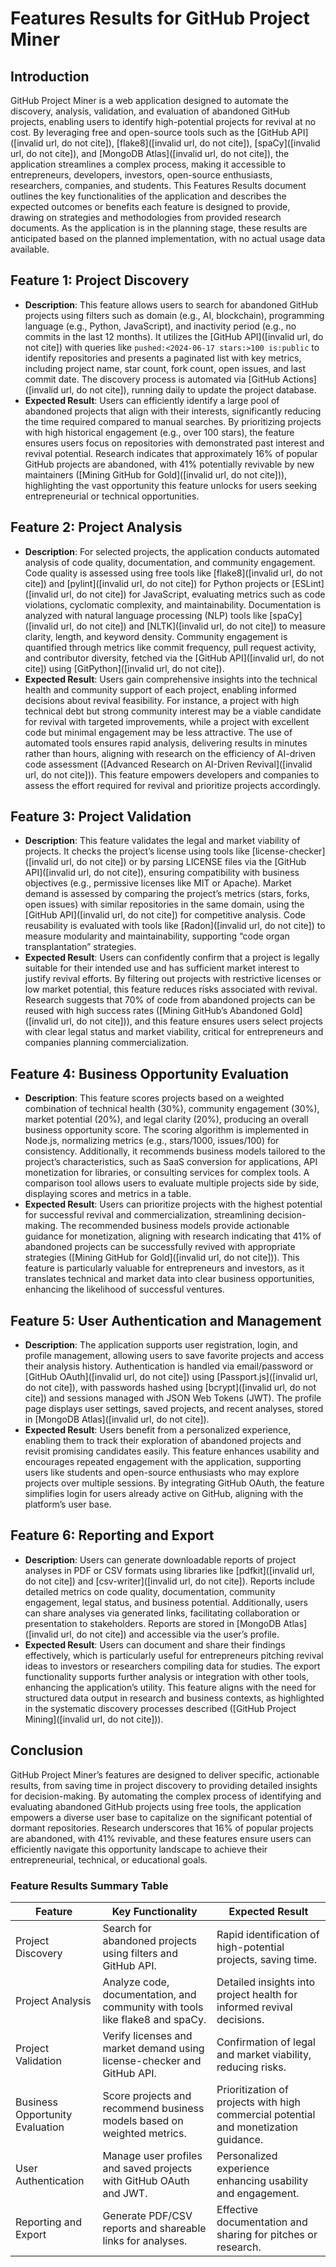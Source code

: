 # Features Results for GitHub Project Miner

## Introduction
GitHub Project Miner is a web application designed to automate the discovery, analysis, validation, and evaluation of abandoned GitHub projects, enabling users to identify high-potential projects for revival at no cost. By leveraging free and open-source tools such as the [GitHub API]([invalid url, do not cite]), [flake8]([invalid url, do not cite]), [spaCy]([invalid url, do not cite]), and [MongoDB Atlas]([invalid url, do not cite]), the application streamlines a complex process, making it accessible to entrepreneurs, developers, investors, open-source enthusiasts, researchers, companies, and students. This Features Results document outlines the key functionalities of the application and describes the expected outcomes or benefits each feature is designed to provide, drawing on strategies and methodologies from provided research documents. As the application is in the planning stage, these results are anticipated based on the planned implementation, with no actual usage data available.

## Feature 1: Project Discovery
- **Description**: This feature allows users to search for abandoned GitHub projects using filters such as domain (e.g., AI, blockchain), programming language (e.g., Python, JavaScript), and inactivity period (e.g., no commits in the last 12 months). It utilizes the [GitHub API]([invalid url, do not cite]) with queries like `pushed:<2024-06-17 stars:>100 is:public` to identify repositories and presents a paginated list with key metrics, including project name, star count, fork count, open issues, and last commit date. The discovery process is automated via [GitHub Actions]([invalid url, do not cite]), running daily to update the project database.
- **Expected Result**: Users can efficiently identify a large pool of abandoned projects that align with their interests, significantly reducing the time required compared to manual searches. By prioritizing projects with high historical engagement (e.g., over 100 stars), the feature ensures users focus on repositories with demonstrated past interest and revival potential. Research indicates that approximately 16% of popular GitHub projects are abandoned, with 41% potentially revivable by new maintainers ([Mining GitHub for Gold]([invalid url, do not cite])), highlighting the vast opportunity this feature unlocks for users seeking entrepreneurial or technical opportunities.

## Feature 2: Project Analysis
- **Description**: For selected projects, the application conducts automated analysis of code quality, documentation, and community engagement. Code quality is assessed using free tools like [flake8]([invalid url, do not cite]) and [pylint]([invalid url, do not cite]) for Python projects or [ESLint]([invalid url, do not cite]) for JavaScript, evaluating metrics such as code violations, cyclomatic complexity, and maintainability. Documentation is analyzed with natural language processing (NLP) tools like [spaCy]([invalid url, do not cite]) and [NLTK]([invalid url, do not cite]) to measure clarity, length, and keyword density. Community engagement is quantified through metrics like commit frequency, pull request activity, and contributor diversity, fetched via the [GitHub API]([invalid url, do not cite]) using [GitPython]([invalid url, do not cite]).
- **Expected Result**: Users gain comprehensive insights into the technical health and community support of each project, enabling informed decisions about revival feasibility. For instance, a project with high technical debt but strong community interest may be a viable candidate for revival with targeted improvements, while a project with excellent code but minimal engagement may be less attractive. The use of automated tools ensures rapid analysis, delivering results in minutes rather than hours, aligning with research on the efficiency of AI-driven code assessment ([Advanced Research on AI-Driven Revival]([invalid url, do not cite])). This feature empowers developers and companies to assess the effort required for revival and prioritize projects accordingly.

## Feature 3: Project Validation
- **Description**: This feature validates the legal and market viability of projects. It checks the project’s license using tools like [license-checker]([invalid url, do not cite]) or by parsing LICENSE files via the [GitHub API]([invalid url, do not cite]), ensuring compatibility with business objectives (e.g., permissive licenses like MIT or Apache). Market demand is assessed by comparing the project’s metrics (stars, forks, open issues) with similar repositories in the same domain, using the [GitHub API]([invalid url, do not cite]) for competitive analysis. Code reusability is evaluated with tools like [Radon]([invalid url, do not cite]) to measure modularity and maintainability, supporting “code organ transplantation” strategies.
- **Expected Result**: Users can confidently confirm that a project is legally suitable for their intended use and has sufficient market interest to justify revival efforts. By filtering out projects with restrictive licenses or low market potential, this feature reduces risks associated with revival. Research suggests that 70% of code from abandoned projects can be reused with high success rates ([Mining GitHub’s Abandoned Gold]([invalid url, do not cite])), and this feature ensures users select projects with clear legal status and market viability, critical for entrepreneurs and companies planning commercialization.

## Feature 4: Business Opportunity Evaluation
- **Description**: This feature scores projects based on a weighted combination of technical health (30%), community engagement (30%), market potential (20%), and legal clarity (20%), producing an overall business opportunity score. The scoring algorithm is implemented in Node.js, normalizing metrics (e.g., stars/1000, issues/100) for consistency. Additionally, it recommends business models tailored to the project’s characteristics, such as SaaS conversion for applications, API monetization for libraries, or consulting services for complex tools. A comparison tool allows users to evaluate multiple projects side by side, displaying scores and metrics in a table.
- **Expected Result**: Users can prioritize projects with the highest potential for successful revival and commercialization, streamlining decision-making. The recommended business models provide actionable guidance for monetization, aligning with research indicating that 41% of abandoned projects can be successfully revived with appropriate strategies ([Mining GitHub for Gold]([invalid url, do not cite])). This feature is particularly valuable for entrepreneurs and investors, as it translates technical and market data into clear business opportunities, enhancing the likelihood of successful ventures.

## Feature 5: User Authentication and Management
- **Description**: The application supports user registration, login, and profile management, allowing users to save favorite projects and access their analysis history. Authentication is handled via email/password or [GitHub OAuth]([invalid url, do not cite]) using [Passport.js]([invalid url, do not cite]), with passwords hashed using [bcrypt]([invalid url, do not cite]) and sessions managed with JSON Web Tokens (JWT). The profile page displays user settings, saved projects, and recent analyses, stored in [MongoDB Atlas]([invalid url, do not cite]).
- **Expected Result**: Users benefit from a personalized experience, enabling them to track their exploration of abandoned projects and revisit promising candidates easily. This feature enhances usability and encourages repeated engagement with the application, supporting users like students and open-source enthusiasts who may explore projects over multiple sessions. By integrating GitHub OAuth, the feature simplifies login for users already active on GitHub, aligning with the platform’s user base.

## Feature 6: Reporting and Export
- **Description**: Users can generate downloadable reports of project analyses in PDF or CSV formats using libraries like [pdfkit]([invalid url, do not cite]) and [csv-writer]([invalid url, do not cite]). Reports include detailed metrics on code quality, documentation, community engagement, legal status, and business potential. Additionally, users can share analyses via generated links, facilitating collaboration or presentation to stakeholders. Reports are stored in [MongoDB Atlas]([invalid url, do not cite]) and accessible via the user’s profile.
- **Expected Result**: Users can document and share their findings effectively, which is particularly useful for entrepreneurs pitching revival ideas to investors or researchers compiling data for studies. The export functionality supports further analysis or integration with other tools, enhancing the application’s utility. This feature aligns with the need for structured data output in research and business contexts, as highlighted in the systematic discovery processes described ([GitHub Project Mining]([invalid url, do not cite])).

## Conclusion
GitHub Project Miner’s features are designed to deliver specific, actionable results, from saving time in project discovery to providing detailed insights for decision-making. By automating the complex process of identifying and evaluating abandoned GitHub projects using free tools, the application empowers a diverse user base to capitalize on the significant potential of dormant repositories. Research underscores that 16% of popular projects are abandoned, with 41% revivable, and these features ensure users can efficiently navigate this opportunity landscape to achieve their entrepreneurial, technical, or educational goals.

### Feature Results Summary Table
| **Feature**                     | **Key Functionality**                                                                 | **Expected Result**                                                                 |
|---------------------------------|--------------------------------------------------------------------------------------|-------------------------------------------------------------------------------------|
| Project Discovery               | Search for abandoned projects using filters and GitHub API.                          | Rapid identification of high-potential projects, saving time.                       |
| Project Analysis                | Analyze code, documentation, and community with tools like flake8 and spaCy.          | Detailed insights into project health for informed revival decisions.               |
| Project Validation              | Verify licenses and market demand using license-checker and GitHub API.              | Confirmation of legal and market viability, reducing risks.                         |
| Business Opportunity Evaluation | Score projects and recommend business models based on weighted metrics.              | Prioritization of projects with high commercial potential and monetization guidance. |
| User Authentication             | Manage user profiles and saved projects with GitHub OAuth and JWT.                   | Personalized experience enhancing usability and engagement.                         |
| Reporting and Export            | Generate PDF/CSV reports and shareable links for analyses.                           | Effective documentation and sharing for pitches or research.                        |